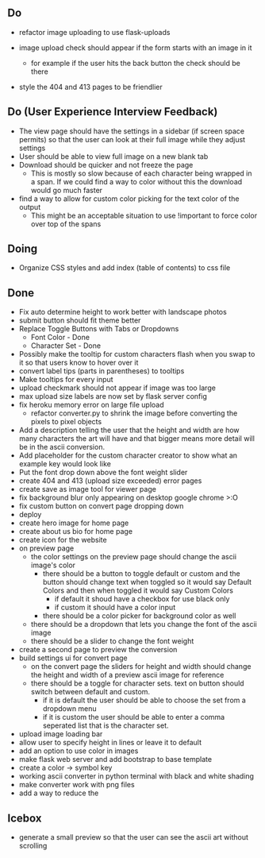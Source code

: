 ## Do
* refactor image uploading to use flask-uploads

* image upload check should appear if the form starts with an image in it
  * for example if the user hits the back button the check should be there

* style the 404 and 413 pages to be friendlier


## Do (User Experience Interview Feedback)
* The view page should have the settings in a sidebar (if screen space permits) so that the user can look at their full image while they adjust settings
* User should be able to view full image on a new blank tab
* Download should be quicker and not freeze the page
  * This is mostly so slow because of each character being wrapped in a span. If we could find a way to color without this the download would go much faster
* find a way to allow for custom color picking for the text color of the output
  * This might be an acceptable situation to use !important to force color over top of the spans

## Doing
* Organize CSS styles and add index (table of contents) to css file


## Done
* Fix auto determine height to work better with landscape photos
* submit button should fit theme better
* Replace Toggle Buttons with Tabs or Dropdowns
  * Font Color - Done
  * Character Set - Done
* Possibly make the tooltip for custom characters flash when you swap to it so that users know to hover over it
* convert label tips (parts in parentheses) to tooltips
* Make tooltips for every input
* upload checkmark should not appear if image was too large
* max upload size labels are now set by flask server config
* fix heroku memory error on large file upload
  * refactor converter.py to shrink the image before converting the pixels to pixel objects
* Add a description telling the user that the height and width are how many characters the art will have and that bigger means more detail will be in the ascii conversion.
* Add placeholder for the custom character creator to show what an example key would look like
* Put the font drop down above the font weight slider
* create 404 and 413 (upload size exceeded) error pages
* create save as image tool for viewer page
* fix background blur only appearing on desktop google chrome >:O
* fix custom button on convert page dropping down
* deploy
* create hero image for home page
* create about us bio for home page
* create icon for the website
* on preview page
  * the color settings on the preview page should change the ascii image's color
    * there should be a button to toggle default or custom and the button should change text when toggled so it would say Default Colors and then when toggled it would say Custom Colors 
      * if default it shoud have a checkbox for use black only
      * if custom it should have a color input
    * there should be a color picker for background color as well
  * there should be a dropdown that lets you change the font of the ascii image
  * there should be a slider to change the font weight
* create a second page to preview the conversion
* build settings ui for convert page
  * on the convert page the sliders for height and width should change the height and width of a preview ascii image for reference
  * there should be a toggle for character sets. text on button should switch between default and custom. 
    * if it is default the user should be able to choose the set from a dropdown menu
    * if it is custom the user should be able to enter a comma seperated list that is the character set.
* upload image loading bar
* allow user to specify height in lines or leave it to default
* add an option to use color in images
* make flask web server and add bootstrap to base template
* create a color -> symbol key
* working ascii converter in python terminal with black and white shading
* make converter work with png files
* add a way to reduce the 

## Icebox
* generate a small preview so that the user can see the ascii art without scrolling
